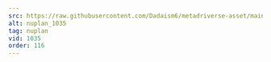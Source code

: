 ```yaml
---
src: https://raw.githubusercontent.com/Dadaism6/metadriverse-asset/main/script-nuplan-output-newcompressed/nuplan_1035.mp4
alt: nuplan_1035
tag: nuplan
vid: 1035
order: 116
---
```

